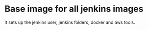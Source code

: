 
# Base image for all jenkins images

It sets up the jenkins user, jenkins folders, docker and aws tools.